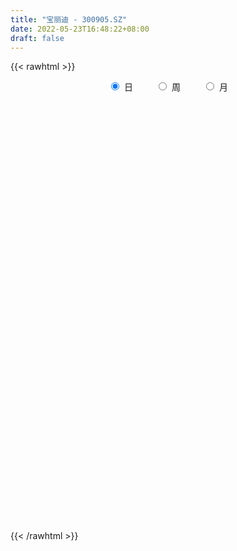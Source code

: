 ```yaml
---
title: "宝丽迪 - 300905.SZ"
date: 2022-05-23T16:48:22+08:00
draft: false
---
```

{{< rawhtml >}}
    <div style="text-align: center">
        <label style="padding: 1rem;"><input style="margin-right: .5rem" type="radio" name="period" value="D" checked onclick="period_change(this)">日</label>
        <label style="padding: 1rem;"><input style="margin-right: .5rem" type="radio" name="period" value="W" onclick="period_change(this)">周</label>
        <label style="padding: 1rem;"><input style="margin-right: .5rem" type="radio" name="period" value="M" onclick="period_change(this)">月</label>
    </div>
    <div id="chart" style="height: 700px;"></div> 
    <script type="text/javascript">
        const D_v = [14773.85,17414.45,8612.13,10128.34,13230.05,11135.94,7899.2,11547.66,23535.27,26332.36,51238.76,34860.68,32822.66,27285.5,26903.02,21761.35,26746.09,20851.95,22981.06,18766.78,17412.08,26265.71,39388.65,34067.06,34261.31,23134.02,21461.64,20049.0,19371.09,19937.42,19613.47,9642.41,15455.95,12094.74,23923.98,28063.95,21762.58,19105.41,13848.71,15836.98,15163.99,12238.17,16909.04,8269.19,11016.8,15731.3,14383.16,8928.0,9909.39,11682.0,37005.91,18051.06,11480.1,11406.53,9940.86,11519.63,8523.67,11780.0,10078.57,7792.97,9062.0,10861.06,9789.06,9327.13,25678.68,12263.49,11188.13,10390.0,18192.25,15566.58,17626.21,10842.0,12718.0,106398.45,111103.77,69066.35,42811.57,78182.92,81598.31,47498.71,48170.66,35358.91,33027.11,23189.35,51760.32,74350.5,55623.25,87613.81,60597.66,39723.3,42257.2,37900.16,35686.59,34284.17,28379.47,26382.1,30178.31,21932.21,38172.08,29639.99,25357.0,29044.07,10732.67,15273.03,7621.53,9450.72,8161.67,11459.04,10114.2,6559.3,9315.39,8698.32,6034.53,13545.61,10795.39,7385.52,10397.52,8969.68,10116.52,15493.34,6482.34,6225.34,13269.94,10637.12,7808.12,12535.57,8531.78,8666.1,9872.0,22231.11,21278.01,21907.0,18212.61,16953.74,12053.48,11195.0,11063.0,24359.34,16111.87,20926.29,12876.27,16640.75,14333.23,12291.89,34000.44,19882.49,16694.81,14741.75,9870.75,20392.4,15941.78,9688.36,9474.0,12061.06,12259.89,10875.36,12028.2,8471.0,36578.76,42916.8,31891.39,18735.67,14576.78,13420.35,11950.0,11519.81,13941.0,12087.8,12557.0,12126.26,26486.06,13366.0,9195.0,12004.12,11233.0,19051.49,14577.52,12184.19,18615.6,13383.19,7428.04,14856.06,5367.7,8696.7,6862.24,5550.84,5848.06,6412.0,8882.0,6832.0,5531.0,5920.98,8370.0,11902.9,10895.0,10553.84,9256.37,8702.89,13483.0,7117.0,8977.2,6621.58,7717.81,9734.39,8935.88,10510.86,17418.0,19873.36,11419.8,9676.85,6793.0,9282.48,10311.48,10462.0,5853.0,5785.0,6783.37,5789.0,4999.0,6360.0,5346.0,5731.0,6774.6,12478.24,30953.17,16743.32,12366.0,8636.0,8585.0,7172.12,7313.0,4843.86,6434.98,6083.98,4508.12,5503.0,6210.0,6580.86,11695.0,10185.88,12222.0,8519.1,9595.41,8398.41,5615.0,4606.0,5485.0,7370.51,6456.44,8774.87]
const D_histogram = [0.0,-0.0727904274,-0.0852549225,-0.0722644442,-0.0158961853,-0.0304550698,-0.0140151053,-0.0456139343,0.0433819236,0.006724567,0.1018747562,0.1073382126,0.0442185368,-0.0680353324,-0.2081666462,-0.2781466448,-0.2568352512,-0.2424302826,-0.2755761991,-0.2183274972,-0.1567981629,-0.074879091,0.0468647519,0.0854579141,0.1551295087,0.1754422263,0.1116033179,0.0324012059,0.0255755415,0.0076796499,-0.0816919947,-0.1293182085,-0.1062255286,-0.0971289977,-0.0147612011,0.0394117236,0.1010436141,0.1115207204,0.1034714228,0.0409831537,0.0098930155,-0.0416787954,-0.1201247476,-0.1555393772,-0.1636416659,-0.1245287113,-0.133021175,-0.1307046181,-0.0971285638,-0.0585810198,0.0279481701,0.0227441022,0.0076489882,-0.0247227048,-0.0275089564,0.0021715479,-0.0004835952,-0.032621476,-0.0820985251,-0.1303069716,-0.1973471745,-0.1780827874,-0.1240332968,-0.0494873994,0.0073068024,0.0468600021,0.0509819558,0.0774533579,0.1519088116,0.1804912852,0.1534718039,0.1119990774,0.101415083,0.4272231527,0.524995687,0.5844969138,0.498970597,0.5578161554,0.5743620025,0.574682352,0.5622682006,0.4576978545,0.281724811,0.1481337924,0.1899135237,0.2012132751,0.2621807143,0.4221780847,0.4908850014,0.4421691972,0.2858610193,0.2055709024,0.0800351299,-0.1242016516,-0.2875922332,-0.3500773321,-0.4593365794,-0.4826548388,-0.3911871234,-0.4031168489,-0.4907862798,-0.6981348807,-0.7891097357,-0.8729007468,-0.8491679948,-0.7480072096,-0.6411811976,-0.5904324043,-0.4832533545,-0.4044511578,-0.3067453347,-0.2546016571,-0.1982603567,-0.1947775024,-0.2054653623,-0.1716314222,-0.1006807966,-0.0280355727,-0.0384955115,-0.146541879,-0.183817784,-0.1693789521,-0.198336044,-0.1484043151,-0.0868459189,-0.0154132519,0.0273239994,0.0834367035,0.1317121896,0.2052829845,0.2754249443,0.3509576285,0.3403215147,0.3851864599,0.3855443077,0.3839182772,0.3634302841,0.3918328981,0.392388729,0.4020024785,0.3659934563,0.29621384,0.2444030077,0.2378139684,0.2375468141,0.1858570185,0.0767937343,0.0345638461,-0.0072797004,0.014421654,0.014313994,0.0135988884,0.0231032722,0.0459479535,0.068997777,0.0353211513,-0.0378352061,-0.0669831186,-0.011377282,0.077007413,0.0202760523,0.0263942187,0.0378541694,0.0295369296,0.0210305893,-0.007764725,0.0133494515,0.0259543048,0.0237755004,-0.0119239168,0.0392471891,0.0535736482,0.0645019077,0.043900693,0.0032728616,0.0382540276,0.0133351445,0.0238471119,-0.0425415212,-0.1423272713,-0.2163471128,-0.3402923599,-0.386014595,-0.4492544271,-0.4331022788,-0.3695436406,-0.2862405473,-0.2067400874,-0.1445449146,-0.1297974864,-0.1059868632,-0.0868515194,-0.0564928439,-0.0467403005,-0.0091711293,0.0332970798,0.0434825982,0.0764458046,0.0550747994,0.0530117146,0.0405931138,0.05403632,0.0722675988,0.0942493801,0.1028685581,0.0918322933,0.0445374644,-0.0655062226,-0.1166941261,-0.1180619581,-0.1483427433,-0.2141441241,-0.21285807,-0.1716068343,-0.1195347363,-0.0587852282,-0.0037459554,0.0398533812,0.0545756338,0.078356381,0.0920497719,0.0816578733,0.087084325,0.1056757993,0.1631037441,0.2053323339,0.1667677326,0.1085165001,0.0213956113,-0.0119615639,-0.0597246701,-0.057768699,-0.0838434342,-0.0785510627,-0.0549412419,-0.0303185118,-0.0436861048,-0.0314359157,-0.1283928568,-0.2416578509,-0.283849026,-0.3147865342,-0.2584098372,-0.1683712546,-0.105208792,-0.033915186,0.039446629,0.0846037467,0.1344562282,0.1731191066]
const D_fast = [0.0,-0.0909880342,-0.12476626,-0.1298418927,-0.0774476802,-0.0996203321,-0.086684144,-0.1296864565,-0.0298451178,-0.0648213325,0.0557975457,0.0880955553,0.0360305137,-0.0932321886,-0.285405164,-0.4249218238,-0.467819243,-0.514021845,-0.6160618114,-0.6133949837,-0.5910651901,-0.527865891,-0.3944058602,-0.3344482194,-0.2259942476,-0.1618209734,-0.1977590524,-0.2688608629,-0.269292642,-0.2852686211,-0.3950632644,-0.4750190303,-0.4784827325,-0.4936684511,-0.4149909547,-0.3509650991,-0.2640723052,-0.2257150187,-0.2078964607,-0.2601389413,-0.2887558256,-0.3507473353,-0.4592244744,-0.5335239483,-0.5825366536,-0.5745558767,-0.6163036342,-0.6466632318,-0.6373693184,-0.6134670294,-0.5199507969,-0.5194688393,-0.5326517063,-0.5712040755,-0.5808675662,-0.5506441749,-0.5534202168,-0.5937134665,-0.6637151469,-0.7445003364,-0.8608773329,-0.8861336426,-0.8630924762,-0.8009184287,-0.7422975262,-0.691029326,-0.6741618833,-0.6283271418,-0.5158944852,-0.4421891903,-0.4308407206,-0.4443136777,-0.4295439014,0.0030699565,0.2320914125,0.4377168677,0.4769332002,0.6752327975,0.8353691452,0.9793600826,1.1075129814,1.1173670989,1.0118252582,0.9152676877,1.0045257999,1.0661288702,1.1926414879,1.4581833795,1.6496115466,1.7114380416,1.6265951185,1.5976977272,1.4921707372,1.2568835428,1.0215949029,0.871590471,0.6474970788,0.5035151097,0.4971860443,0.3844771066,0.1741111057,-0.2077712153,-0.4960235042,-0.7980397021,-0.9865989488,-1.072439966,-1.1259092534,-1.2227685611,-1.23640285,-1.2587134427,-1.2376939533,-1.24920069,-1.2424244788,-1.2876360001,-1.3496902006,-1.358764116,-1.3129836895,-1.2473473589,-1.2674311755,-1.4121130128,-1.4953433637,-1.5232492699,-1.6017903728,-1.5889597226,-1.5491128062,-1.4815334522,-1.431965201,-1.3549933211,-1.2737897875,-1.1488982465,-1.0099000507,-0.8466279593,-0.7721836945,-0.6310221343,-0.5342782096,-0.4399246707,-0.3695550928,-0.2431942543,-0.1445412412,-0.034426872,0.0210624699,0.0253363136,0.0346262331,0.087490686,0.1466102352,0.1413846942,0.0515198436,0.0179309169,-0.0257325547,-0.0004257868,0.0030450517,0.0057296682,0.0210098701,0.0553415397,0.0956408075,0.0707944696,-0.0118206893,-0.0577143815,-0.0049528653,0.1026836828,0.0510213353,0.0637380564,0.0846615494,0.083728542,0.0804798491,0.0497433535,0.0741948928,0.0932883223,0.097053393,0.0583729966,0.1193558998,0.1470757709,0.1741295073,0.164503466,0.1246938499,0.1692385228,0.1476534258,0.1641271711,0.0871031577,-0.0482644101,-0.1763710299,-0.3853893669,-0.5276152507,-0.7031686896,-0.7952921111,-0.824119383,-0.8123764265,-0.7845609885,-0.7585020443,-0.7762039878,-0.7788900804,-0.7814676164,-0.7652321519,-0.7671646836,-0.7318882947,-0.6810958157,-0.6600396477,-0.6079649901,-0.6155672956,-0.6043774517,-0.6066477741,-0.5796954879,-0.5433973093,-0.4978531831,-0.4635168655,-0.451595057,-0.4877555198,-0.6141757624,-0.6945371974,-0.7254205189,-0.7927869899,-0.9121244018,-0.9640528653,-0.9657033381,-0.9435149241,-0.8974617232,-0.8433589392,-0.7897962573,-0.7614300962,-0.7180602538,-0.68135442,-0.6713318502,-0.6441343172,-0.5991238931,-0.5009200123,-0.4073583391,-0.4042310072,-0.4353531146,-0.5171251006,-0.5534726669,-0.6161669405,-0.6286531442,-0.675688738,-0.6900341321,-0.6801596218,-0.6631165197,-0.6874056389,-0.6830144287,-0.812069584,-0.9857490408,-1.0989024724,-1.2085366142,-1.2167623764,-1.1688166075,-1.1319563429,-1.0691415334,-0.9859180611,-0.9196100067,-0.8361434683,-0.7542008131]
const D_slow = [0.0,-0.0181976068,-0.0395113375,-0.0575774485,-0.0615514948,-0.0691652623,-0.0726690386,-0.0840725222,-0.0732270413,-0.0715458996,-0.0460772105,-0.0192426573,-0.0081880231,-0.0251968562,-0.0772385178,-0.146775179,-0.2109839918,-0.2715915625,-0.3404856122,-0.3950674865,-0.4342670273,-0.4529868,-0.441270612,-0.4199061335,-0.3811237563,-0.3372631998,-0.3093623703,-0.3012620688,-0.2948681835,-0.292948271,-0.3133712697,-0.3457008218,-0.3722572039,-0.3965394534,-0.4002297536,-0.3903768227,-0.3651159192,-0.3372357391,-0.3113678834,-0.301122095,-0.2986488411,-0.30906854,-0.3390997269,-0.3779845712,-0.4188949876,-0.4500271655,-0.4832824592,-0.5159586137,-0.5402407547,-0.5548860096,-0.5478989671,-0.5422129415,-0.5403006945,-0.5464813707,-0.5533586098,-0.5528157228,-0.5529366216,-0.5610919906,-0.5816166219,-0.6141933648,-0.6635301584,-0.7080508552,-0.7390591794,-0.7514310293,-0.7496043287,-0.7378893281,-0.7251438392,-0.7057804997,-0.6678032968,-0.6226804755,-0.5843125245,-0.5563127552,-0.5309589844,-0.4241531962,-0.2929042745,-0.146780046,-0.0220373968,0.1174166421,0.2610071427,0.4046777307,0.5452447808,0.6596692444,0.7301004472,0.7671338953,0.8146122762,0.864915595,0.9304607736,1.0360052948,1.1587265451,1.2692688444,1.3407340992,1.3921268248,1.4121356073,1.3810851944,1.3091871361,1.2216678031,1.1068336582,0.9861699485,0.8883731677,0.7875939555,0.6648973855,0.4903636653,0.2930862314,0.0748610447,-0.137430954,-0.3244327564,-0.4847280558,-0.6323361569,-0.7531494955,-0.8542622849,-0.9309486186,-0.9945990329,-1.0441641221,-1.0928584977,-1.1442248382,-1.1871326938,-1.2123028929,-1.2193117861,-1.228935664,-1.2655711338,-1.3115255797,-1.3538703178,-1.4034543288,-1.4405554076,-1.4622668873,-1.4661202003,-1.4592892004,-1.4384300245,-1.4055019771,-1.354181231,-1.285324995,-1.1975855878,-1.1125052092,-1.0162085942,-0.9198225173,-0.823842948,-0.7329853769,-0.6350271524,-0.5369299702,-0.4364293505,-0.3449309864,-0.2708775264,-0.2097767745,-0.1503232824,-0.0909365789,-0.0444723243,-0.0252738907,-0.0166329292,-0.0184528543,-0.0148474408,-0.0112689423,-0.0078692202,-0.0020934021,0.0093935863,0.0266430305,0.0354733183,0.0260145168,0.0092687371,0.0064244166,0.0256762699,0.030745283,0.0373438376,0.04680738,0.0541916124,0.0594492597,0.0575080785,0.0608454414,0.0673340175,0.0732778926,0.0702969134,0.0801087107,0.0935021227,0.1096275997,0.1206027729,0.1214209883,0.1309844952,0.1343182813,0.1402800593,0.129644679,0.0940628611,0.0399760829,-0.045097007,-0.1416006558,-0.2539142625,-0.3621898322,-0.4545757424,-0.5261358792,-0.5778209011,-0.6139571297,-0.6464065013,-0.6729032171,-0.694616097,-0.708739308,-0.7204243831,-0.7227171654,-0.7143928955,-0.7035222459,-0.6844107948,-0.6706420949,-0.6573891663,-0.6472408878,-0.6337318078,-0.6156649081,-0.5921025631,-0.5663854236,-0.5434273503,-0.5322929842,-0.5486695398,-0.5778430714,-0.6073585609,-0.6444442467,-0.6979802777,-0.7511947952,-0.7940965038,-0.8239801879,-0.8386764949,-0.8396129838,-0.8296496385,-0.81600573,-0.7964166348,-0.7734041918,-0.7529897235,-0.7312186423,-0.7047996924,-0.6640237564,-0.6126906729,-0.5709987398,-0.5438696148,-0.5385207119,-0.5415111029,-0.5564422704,-0.5708844452,-0.5918453037,-0.6114830694,-0.6252183799,-0.6327980078,-0.6437195341,-0.651578513,-0.6836767272,-0.7440911899,-0.8150534464,-0.89375008,-0.9583525393,-1.0004453529,-1.0267475509,-1.0352263474,-1.0253646901,-1.0042137535,-0.9705996964,-0.9273199198]
const D_data = [['2021-04-29', 32.2425, 31.3138, 31.2849, 32.334],['2021-04-30', 31.179, 30.1732, 29.6006, 31.4196],['2021-05-06', 30.0, 30.6304, 29.7401, 30.7892],['2021-05-07', 30.5534, 30.8807, 30.3657, 31.2464],['2021-05-10', 31.1838, 31.5688, 30.8662, 32.2377],['2021-05-11', 31.564, 30.7652, 30.6882, 31.7132],['2021-05-12', 30.8037, 31.1309, 30.6545, 31.2079],['2021-05-13', 31.0154, 30.4524, 30.0866, 31.0154],['2021-05-14', 30.3417, 32.1078, 29.6487, 32.3677],['2021-05-17', 31.5734, 30.6845, 30.4012, 31.5734],['2021-05-18', 30.6942, 32.5308, 30.6063, 32.902],['2021-05-19', 32.1107, 31.759, 31.2901, 32.4136],['2021-05-20', 31.759, 30.8017, 29.9909, 32.3159],['2021-05-21', 30.8798, 29.6978, 29.688, 30.9678],['2021-05-24', 29.1703, 28.545, 28.4767, 29.5806],['2021-05-25', 28.3301, 28.6427, 28.1152, 28.9749],['2021-05-26', 28.4474, 29.4145, 28.4376, 29.7759],['2021-05-27', 29.6196, 29.1898, 29.1116, 29.9713],['2021-05-28', 29.0921, 28.291, 28.2813, 29.18],['2021-05-31', 28.2324, 29.2386, 27.9296, 29.2777],['2021-06-01', 29.0628, 29.4047, 28.799, 29.6001],['2021-06-02', 29.3559, 29.8932, 29.3559, 30.1374],['2021-06-03', 29.8932, 30.8701, 29.4536, 31.2608],['2021-06-04', 30.4207, 30.2546, 30.2058, 31.7493],['2021-06-07', 30.9385, 30.9775, 30.6649, 31.7004],['2021-06-08', 30.7724, 30.6845, 30.3914, 31.4953],['2021-06-09', 30.7724, 29.5806, 29.5513, 30.7724],['2021-06-10', 29.9713, 29.014, 28.9163, 30.069],['2021-06-11', 28.8088, 29.6685, 28.8088, 29.8834],['2021-06-15', 30.7724, 29.434, 29.2386, 30.7724],['2021-06-16', 29.2679, 28.1738, 28.0371, 29.2679],['2021-06-17', 28.291, 28.1934, 27.7733, 28.545],['2021-06-18', 28.3204, 28.8674, 27.744, 29.1116],['2021-06-21', 28.3301, 28.6427, 28.1445, 28.8186],['2021-06-22', 28.7209, 29.7076, 28.6037, 30.0788],['2021-06-23', 29.7466, 29.6782, 29.6782, 30.6258],['2021-06-24', 29.6782, 30.0885, 29.307, 30.3523],['2021-06-25', 29.9713, 29.6782, 29.1116, 29.9811],['2021-06-28', 29.6782, 29.4926, 29.3559, 30.1179],['2021-06-29', 29.307, 28.633, 28.5841, 29.6782],['2021-06-30', 28.8186, 28.7502, 28.4864, 29.5024],['2021-07-01', 28.799, 28.2129, 28.1934, 29.0042],['2021-07-02', 28.506, 27.4118, 27.0406, 28.506],['2021-07-05', 27.1481, 27.4802, 27.1481, 27.7831],['2021-07-06', 27.4607, 27.5193, 26.9722, 27.7928],['2021-07-07', 27.3532, 28.0175, 27.3435, 28.3106],['2021-07-08', 27.8124, 27.3337, 27.2165, 28.2715],['2021-07-09', 27.1676, 27.2751, 27.1676, 27.5681],['2021-07-12', 27.3337, 27.5974, 27.3337, 27.8319],['2021-07-13', 27.3923, 27.7147, 27.236, 27.8417],['2021-07-14', 28.2227, 28.5646, 27.9394, 29.3949],['2021-07-15', 28.3497, 27.5779, 27.4607, 28.5157],['2021-07-16', 27.5486, 27.3337, 27.1774, 27.9198],['2021-07-19', 27.2555, 26.9038, 26.4838, 27.2555],['2021-07-20', 26.8159, 27.0797, 26.4936, 27.4705],['2021-07-21', 27.0113, 27.4705, 26.9136, 27.7831],['2021-07-22', 27.4802, 27.0602, 27.0602, 27.5388],['2021-07-23', 27.0699, 26.5033, 26.3959, 27.4411],['2021-07-26', 26.1516, 25.9367, 25.7706, 26.474],['2021-07-27', 25.7902, 25.5167, 25.4971, 26.2591],['2021-07-28', 25.4873, 24.7449, 24.3639, 25.5948],['2021-07-29', 24.911, 25.4483, 24.911, 26.0149],['2021-07-30', 25.5069, 25.8586, 25.204, 26.1321],['2021-08-02', 25.8488, 26.2884, 25.546, 26.5717],['2021-08-03', 26.8648, 26.2982, 26.2396, 27.8417],['2021-08-04', 25.9074, 26.2591, 25.7609, 26.5424],['2021-08-05', 26.2591, 25.8683, 25.8683, 26.4447],['2021-08-06', 26.0833, 26.1809, 25.4776, 26.2786],['2021-08-09', 26.6499, 27.0504, 26.3763, 27.3532],['2021-08-10', 26.3861, 26.7964, 26.3861, 27.0602],['2021-08-11', 26.6987, 26.1516, 26.0246, 27.0113],['2021-08-12', 26.3372, 25.8097, 25.7023, 26.3372],['2021-08-13', 25.8097, 26.0637, 25.5264, 26.2298],['2021-08-16', 26.9625, 31.2804, 26.8257, 31.2804],['2021-08-17', 31.2706, 29.9029, 28.4474, 31.2706],['2021-08-18', 29.2093, 30.2644, 29.014, 30.704],['2021-08-19', 29.5513, 28.799, 28.76, 30.1276],['2021-08-20', 28.6232, 30.9678, 28.0468, 31.1338],['2021-08-23', 30.5086, 31.1241, 30.4109, 33.4491],['2021-08-24', 31.7493, 31.4757, 30.3816, 31.7493],['2021-08-25', 31.3585, 31.8079, 29.9909, 32.1889],['2021-08-26', 31.7493, 30.831, 30.5575, 32.1205],['2021-08-27', 30.704, 29.5708, 29.3168, 30.7138],['2021-08-30', 29.434, 29.5415, 29.1898, 30.45],['2021-08-31', 29.4243, 31.7395, 29.1116, 31.7884],['2021-09-01', 31.7297, 31.7786, 30.958, 33.7128],['2021-09-02', 31.1143, 32.9118, 30.8505, 33.6738],['2021-09-03', 32.267, 35.1684, 31.8958, 36.7803],['2021-09-06', 34.7386, 35.1684, 33.2928, 35.9402],['2021-09-07', 34.6018, 34.299, 33.9766, 34.9633],['2021-09-08', 34.1036, 32.8727, 32.6285, 34.1036],['2021-09-09', 32.8532, 33.5761, 32.7359, 34.2892],['2021-09-10', 33.0095, 32.7653, 31.9447, 33.1072],['2021-09-13', 32.775, 31.0654, 30.9971, 32.8141],['2021-09-14', 30.9287, 30.6063, 30.3035, 31.5734],['2021-09-15', 30.5868, 31.1827, 30.2839, 31.3878],['2021-09-16', 31.2608, 29.9713, 29.942, 31.9642],['2021-09-17', 29.7466, 30.4598, 29.5415, 30.7626],['2021-09-22', 30.577, 31.8665, 30.577, 32.5113],['2021-09-23', 31.2608, 30.5868, 30.4305, 31.7493],['2021-09-24', 30.3425, 29.1116, 28.9749, 30.3425],['2021-09-27', 29.0335, 26.4154, 26.2786, 29.0433],['2021-09-28', 26.8159, 26.5229, 26.2884, 26.9234],['2021-09-29', 26.4642, 25.4971, 25.4776, 26.4642],['2021-09-30', 25.7413, 25.9856, 25.7413, 26.1712],['2021-10-08', 26.1321, 26.6205, 26.1321, 26.7182],['2021-10-11', 26.6205, 26.6401, 26.4447, 26.8159],['2021-10-12', 26.8745, 25.7902, 25.4776, 26.8745],['2021-10-13', 25.7902, 26.3959, 25.6046, 27.0406],['2021-10-14', 26.4056, 26.0735, 25.9758, 26.4056],['2021-10-15', 26.4056, 26.3763, 26.2786, 27.1578],['2021-10-18', 26.0833, 25.8488, 25.6046, 26.4349],['2021-10-19', 25.8976, 25.8683, 25.8, 26.1809],['2021-10-20', 26.0149, 25.0575, 24.9696, 26.0344],['2021-10-21', 25.0282, 24.5397, 24.4811, 25.1845],['2021-10-22', 24.6081, 24.8426, 24.5397, 25.0087],['2021-10-25', 24.7644, 25.3115, 24.5104, 25.546],['2021-10-26', 25.3994, 25.4971, 25.1064, 25.6436],['2021-10-27', 25.3994, 24.4225, 24.4225, 25.3994],['2021-10-28', 24.4225, 22.625, 22.5176, 24.4225],['2021-10-29', 22.625, 22.8009, 22.5371, 23.0158],['2021-11-01', 22.7911, 23.0549, 22.5664, 23.26],['2021-11-02', 22.9474, 22.1268, 21.736, 23.1428],['2021-11-03', 22.1268, 22.8302, 21.99, 23.1232],['2021-11-04', 22.7618, 22.9767, 22.6446, 23.3089],['2021-11-05', 23.133, 23.2112, 22.7911, 23.6019],['2021-11-08', 23.4456, 22.9572, 22.8692, 23.6508],['2021-11-09', 22.9767, 23.2307, 22.7227, 23.3772],['2021-11-10', 23.2307, 23.2991, 22.9181, 23.4359],['2021-11-11', 23.3577, 23.8852, 23.3089, 24.2467],['2021-11-12', 23.9341, 24.2369, 23.4945, 24.3444],['2021-11-15', 24.2858, 24.7742, 24.2858, 24.8817],['2021-11-16', 24.7742, 23.9829, 23.9829, 24.8719],['2021-11-17', 24.1099, 24.911, 24.0708, 24.9696],['2021-11-18', 24.7937, 24.6472, 24.4323, 25.204],['2021-11-19', 24.6081, 24.8035, 24.2955, 24.911],['2021-11-22', 24.6667, 24.6961, 24.5104, 25.0087],['2021-11-23', 24.6961, 25.5362, 24.5984, 25.6534],['2021-11-24', 25.3408, 25.4971, 25.0966, 25.8488],['2021-11-25', 25.4483, 25.8879, 25.1943, 26.0637],['2021-11-26', 25.8683, 25.4971, 25.3701, 26.2005],['2021-11-29', 24.4225, 25.0087, 24.4225, 25.2333],['2021-11-30', 25.0966, 25.0868, 25.0087, 25.6339],['2021-12-01', 25.3994, 25.6632, 25.1064, 25.7511],['2021-12-02', 25.5948, 25.8976, 25.204, 26.9527],['2021-12-03', 25.8195, 25.2724, 25.077, 26.1419],['2021-12-06', 25.1064, 24.2174, 24.1392, 25.3213],['2021-12-07', 24.276, 24.6863, 23.8559, 25.0966],['2021-12-08', 24.6667, 24.4714, 24.3834, 24.7742],['2021-12-09', 24.4714, 25.2138, 24.4714, 25.6436],['2021-12-10', 25.9856, 25.0087, 24.9696, 26.0637],['2021-12-13', 24.9598, 25.0087, 24.9598, 25.3408],['2021-12-14', 24.8328, 25.1747, 24.6179, 25.2822],['2021-12-15', 25.1747, 25.458, 25.0087, 25.4971],['2021-12-16', 25.4776, 25.6339, 25.2529, 25.6436],['2021-12-17', 25.7218, 24.9403, 24.9403, 25.8683],['2021-12-20', 25.1454, 24.1588, 24.1392, 25.1454],['2021-12-21', 24.1001, 24.3932, 24.1001, 24.4128],['2021-12-22', 24.5397, 25.4971, 24.5397, 27.1578],['2021-12-23', 25.2529, 26.3275, 25.2333, 26.5131],['2021-12-24', 26.3275, 24.6374, 24.53, 26.3275],['2021-12-27', 24.6765, 25.3115, 24.53, 25.5069],['2021-12-28', 25.3115, 25.458, 25.077, 25.5948],['2021-12-29', 25.5069, 25.2529, 24.911, 25.7023],['2021-12-30', 25.165, 25.2333, 25.038, 25.419],['2021-12-31', 25.1552, 24.8914, 24.8524, 25.3701],['2022-01-04', 24.9012, 25.5069, 24.8621, 25.5069],['2022-01-05', 25.6925, 25.5167, 25.165, 25.7413],['2022-01-06', 25.458, 25.3897, 25.2724, 25.6925],['2022-01-07', 25.4873, 24.8817, 24.7449, 25.4971],['2022-01-10', 24.9598, 26.0344, 24.8133, 26.0637],['2022-01-11', 25.8879, 25.8, 25.7023, 26.2786],['2022-01-12', 25.7511, 25.8879, 25.7511, 26.1419],['2022-01-13', 26.0149, 25.5264, 25.4971, 26.0735],['2022-01-14', 25.5264, 25.1454, 25.077, 25.7511],['2022-01-17', 25.1454, 26.1126, 25.1454, 26.22],['2022-01-18', 26.1321, 25.4287, 25.419, 26.1809],['2022-01-19', 25.5069, 25.8683, 25.3897, 26.1809],['2022-01-20', 25.8683, 24.7644, 24.6863, 25.9074],['2022-01-21', 24.911, 23.8364, 23.641, 25.0087],['2022-01-24', 23.641, 23.5531, 23.4554, 23.895],['2022-01-25', 23.4847, 22.1659, 22.1268, 23.4847],['2022-01-26', 22.3026, 22.3808, 22.1366, 22.5859],['2022-01-27', 22.3906, 21.5016, 21.4918, 22.459],['2022-01-28', 21.4918, 21.9705, 21.4918, 22.1366],['2022-02-07', 22.4296, 22.4003, 22.0193, 22.5859],['2022-02-08', 22.3906, 22.7129, 22.2147, 22.7423],['2022-02-09', 22.5176, 22.8302, 22.498, 22.9083],['2022-02-10', 22.7813, 22.7716, 22.4296, 22.9181],['2022-02-11', 22.7129, 22.1854, 22.1268, 22.7129],['2022-02-14', 22.1756, 22.2147, 21.9119, 22.5664],['2022-02-15', 22.205, 22.0975, 21.9412, 22.4003],['2022-02-16', 22.1561, 22.2147, 22.1463, 22.5078],['2022-02-17', 22.1463, 21.9217, 21.8826, 22.3808],['2022-02-18', 21.9803, 22.2733, 21.6384, 22.2733],['2022-02-21', 22.1756, 22.459, 22.0682, 22.4785],['2022-02-22', 22.2831, 22.1268, 21.9803, 22.5762],['2022-02-23', 22.0291, 22.4785, 22.0291, 22.5371],['2022-02-24', 22.4687, 21.7849, 21.5895, 22.6641],['2022-02-25', 21.8923, 21.9119, 21.863, 22.3026],['2022-02-28', 21.9021, 21.6872, 21.2085, 22.1268],['2022-03-01', 21.7751, 21.9607, 21.697, 21.9607],['2022-03-02', 21.9607, 22.0682, 21.697, 22.1952],['2022-03-03', 22.0682, 22.205, 21.9705, 22.5078],['2022-03-04', 22.0291, 22.117, 22.0096, 22.4101],['2022-03-07', 22.1073, 21.863, 21.5211, 22.2147],['2022-03-08', 22.4687, 21.2281, 21.1987, 22.6055],['2022-03-09', 21.0034, 19.9288, 19.157, 21.443],['2022-03-10', 20.3195, 20.0753, 19.9874, 20.7689],['2022-03-11', 19.9972, 20.3782, 19.2547, 20.5051],['2022-03-14', 20.3782, 19.7334, 19.7334, 20.3782],['2022-03-15', 19.7139, 18.7858, 18.7565, 19.7236],['2022-03-16', 18.8542, 19.1766, 18.3657, 19.3329],['2022-03-17', 19.4794, 19.5282, 19.2547, 19.9092],['2022-03-18', 19.5673, 19.6846, 19.3329, 19.8115],['2022-03-21', 19.6846, 19.9092, 19.5576, 19.9874],['2022-03-22', 19.9092, 20.0069, 19.5673, 20.1242],['2022-03-23', 19.8799, 20.0265, 19.792, 20.2218],['2022-03-24', 19.9288, 19.7432, 19.6259, 19.9288],['2022-03-25', 19.8799, 19.8995, 19.6846, 20.173],['2022-03-28', 19.9288, 19.8311, 19.5282, 20.1046],['2022-03-29', 19.8506, 19.4989, 19.3817, 20.0265],['2022-03-30', 19.5576, 19.6455, 19.3133, 19.7627],['2022-03-31', 20.0069, 19.8506, 19.6455, 20.5051],['2022-04-01', 20.0362, 20.554, 20.0362, 21.6677],['2022-04-06', 19.9679, 20.6908, 19.9581, 20.808],['2022-04-07', 20.5638, 19.7529, 19.7529, 20.6126],['2022-04-08', 19.792, 19.2743, 19.2352, 19.9092],['2022-04-11', 19.03, 18.4927, 18.3462, 19.6455],['2022-04-12', 18.61, 18.7663, 18.2583, 18.903],['2022-04-13', 18.737, 18.2583, 18.0727, 18.737],['2022-04-14', 18.3169, 18.6295, 18.3169, 18.6295],['2022-04-15', 18.5513, 18.0727, 17.9066, 18.5513],['2022-04-18', 18.0629, 18.2583, 17.6917, 18.4146],['2022-04-19', 18.3853, 18.4244, 18.1899, 18.6002],['2022-04-20', 18.4244, 18.4439, 18.3462, 18.6588],['2022-04-21', 18.4439, 17.8773, 17.8773, 18.6002],['2022-04-22', 17.7894, 18.0727, 17.6038, 18.2192],['2022-04-25', 18.1899, 16.3142, 16.2849, 18.3267],['2022-04-26', 16.3631, 15.2885, 15.1615, 16.705],['2022-04-27', 15.1029, 15.435, 14.4972, 15.5327],['2022-04-28', 15.65, 15.015, 14.8684, 15.65],['2022-04-29', 15.181, 15.816, 15.181, 16.0016],['2022-05-05', 15.8356, 16.324, 15.7476, 16.5096],['2022-05-06', 16.1384, 16.1482, 15.9235, 16.4119],['2022-05-09', 16.1482, 16.4119, 16.1384, 16.5389],['2022-05-10', 16.4217, 16.6855, 16.1775, 16.7148],['2022-05-11', 16.7538, 16.5585, 16.5096, 17.0372],['2022-05-12', 16.4999, 16.8222, 16.3338, 16.9004],['2022-05-13', 16.8222, 16.9102, 16.7636, 17.1348]]
const W_v = [173774.97,216409.12,128094.22,96058.75,81187.44,99066.16,58786.04,67616.17,55448.79,82239.44,127353.76,114202.55,67126.09,128250.04,33992.3,24100.01,76373.08,67582.45,106972.22,79051.78,86523.96,69911.01,141244.69,126950.77,88384.75,79934.01,18740.47,67348.12,172539.96,119243.47,135900.28,118277.06,64649.25,104950.66,73996.89,58328.45,88128.46,53170.69,47583.66,68847.43,74945.04,407563.06,245653.7,292537.23,216164.91,141156.26,93169.07,62671.3,9450.72,45609.6,46459.37,51459.4,50476.09,70579.0,80321.83,85336.77,97148.8,77641.49,54358.67,131886.15,70202.61,50712.06,72284.18,77811.99,43210.74,33524.9,42619.88,49113.1,41986.86,68898.87,42701.96,29716.37,61283.01,37745.32,34348.96,28885.96,52217.39,14013.41,32692.82]
const W_histogram = [0.0,-0.3630012536,-0.6075216288,-0.982855151,-1.1311101301,-1.4301207241,-1.607210474,-1.7858379862,-1.8939529374,-1.9970273163,-1.6754591985,-1.4121828662,-1.2952236025,-1.0974812808,-0.9297543464,-0.6293545838,-0.4195020856,-0.066378939,0.0670345206,0.363939472,0.5086032994,0.6559716729,1.0740598319,1.2621788822,1.3809454038,1.234037804,1.1515414944,1.1442765887,0.9498268449,0.7101036808,0.6680432824,0.5878404486,0.4728744353,0.4439361588,0.2730438579,0.1574261379,0.09461911,0.0112556898,-0.0687967445,-0.0807089534,-0.0771516427,0.2565386626,0.376951151,0.8028928974,0.8855899553,0.7530229411,0.5518583167,0.2035305819,0.0207717403,-0.1047806574,-0.2699495614,-0.4830950006,-0.5575557837,-0.500644181,-0.3925319325,-0.2489960307,-0.1488179069,-0.0832168039,-0.0300735682,-0.002421237,0.0433498836,0.0811505915,0.1292368143,0.0805884425,-0.0618648053,-0.1227127003,-0.1370473501,-0.1498378706,-0.1244958431,-0.2003529499,-0.2685042914,-0.2696628794,-0.200102111,-0.2128423627,-0.2710301639,-0.2773522706,-0.3942197296,-0.408132432,-0.3284267125]
const W_fast = [0.0,-0.453751567,-0.8501523494,-1.4711996593,-1.902232171,-2.558772946,-3.1376653144,-3.7627523232,-4.3443555087,-4.9466867166,-5.0439833984,-5.1337527828,-5.3405994197,-5.4172274182,-5.4819390704,-5.3388779538,-5.2339009769,-4.8973725651,-4.7472004753,-4.359310656,-4.0874960037,-3.776134712,-3.089531595,-2.5858678242,-2.1218649517,-1.9602631005,-1.7548740365,-1.476069795,-1.4330628275,-1.4952600715,-1.3703096493,-1.3035523709,-1.3002997754,-1.2182540122,-1.3208853486,-1.3971465342,-1.4362987845,-1.5168482823,-1.6140999027,-1.64618935,-1.66191995,-1.264094979,-1.0494447029,-0.4227797321,-0.1186851854,-0.0629964644,-0.1261965095,-0.4236415989,-0.6012075055,-0.7529550675,-0.9856113618,-1.3195305512,-1.5333802802,-1.6016297228,-1.5916504573,-1.5103635632,-1.4473899161,-1.4025930141,-1.3569681704,-1.3299211486,-1.2733125571,-1.2152242013,-1.1348287749,-1.163330036,-1.3212494852,-1.4127755552,-1.4613720425,-1.5116220307,-1.517403964,-1.6433493083,-1.7786267226,-1.8472010304,-1.8276657898,-1.8936166321,-2.0195619743,-2.0952221487,-2.3106445401,-2.4265903505,-2.4289913091]
const W_slow = [0.0,-0.0907503134,-0.2426307206,-0.4883445083,-0.7711220409,-1.1286522219,-1.5304548404,-1.976914337,-2.4504025713,-2.9496594004,-3.3685242,-3.7215699165,-4.0453758172,-4.3197461374,-4.552184724,-4.7095233699,-4.8143988913,-4.8309936261,-4.8142349959,-4.7232501279,-4.5960993031,-4.4321063849,-4.1635914269,-3.8480467064,-3.5028103554,-3.1943009044,-2.9064155308,-2.6203463837,-2.3828896724,-2.2053637523,-2.0383529317,-1.8913928195,-1.7731742107,-1.662190171,-1.5939292065,-1.5545726721,-1.5309178946,-1.5281039721,-1.5453031582,-1.5654803966,-1.5847683073,-1.5206336416,-1.4263958539,-1.2256726295,-1.0042751407,-0.8160194054,-0.6780548262,-0.6271721808,-0.6219792457,-0.6481744101,-0.7156618004,-0.8364355506,-0.9758244965,-1.1009855417,-1.1991185249,-1.2613675325,-1.2985720092,-1.3193762102,-1.3268946023,-1.3274999115,-1.3166624406,-1.2963747928,-1.2640655892,-1.2439184785,-1.2593846799,-1.2900628549,-1.3243246925,-1.3617841601,-1.3929081209,-1.4429963584,-1.5101224312,-1.5775381511,-1.6275636788,-1.6807742695,-1.7485318104,-1.8178698781,-1.9164248105,-2.0184579185,-2.1005645966]
const W_data = [['2020-11-06', 52.9355, 46.7757, 44.7594, 59.8171],['2020-11-13', 46.6795, 41.0876, 40.0914, 47.974],['2020-11-20', 41.8479, 40.5101, 40.4909, 43.3975],['2020-11-27', 40.4235, 36.4966, 36.3859, 40.4235],['2020-12-04', 36.7132, 36.9827, 36.0972, 38.1858],['2020-12-11', 36.9105, 32.7141, 32.1607, 38.6333],['2020-12-18', 32.4928, 31.5399, 31.0828, 33.3013],['2020-12-25', 31.3619, 28.9413, 28.3013, 31.6554],['2020-12-31', 28.7199, 27.2522, 26.3715, 29.0472],['2021-01-08', 27.4639, 24.7931, 24.4995, 28.821],['2021-01-15', 24.8797, 28.7825, 23.975, 29.8797],['2021-01-22', 28.9076, 27.8922, 27.2281, 29.9711],['2021-01-29', 27.8537, 25.4475, 24.6776, 27.8633],['2021-02-05', 25.4812, 25.7555, 25.3272, 32.0019],['2021-02-10', 25.5053, 24.923, 24.6872, 25.8181],['2021-02-19', 25.3898, 26.5688, 25.3176, 26.7854],['2021-02-26', 26.6169, 25.717, 25.64, 28.1761],['2021-03-05', 25.717, 28.1569, 25.717, 28.3446],['2021-03-12', 28.2002, 26.0346, 25.7507, 29.9952],['2021-03-19', 26.1261, 28.744, 25.64, 29.1338],['2021-03-26', 28.8258, 27.719, 27.3099, 30.0048],['2021-04-02', 27.7526, 28.3686, 27.4543, 29.5717],['2021-04-09', 28.2964, 33.3782, 28.2964, 37.6805],['2021-04-16', 32.0549, 32.5072, 31.5207, 34.6487],['2021-04-23', 32.204, 33.0077, 31.1501, 33.3927],['2021-04-30', 33.1858, 30.1732, 29.6006, 33.2531],['2021-05-07', 30.0, 30.8807, 29.7401, 31.2464],['2021-05-14', 31.1838, 32.1078, 29.6487, 32.3677],['2021-05-21', 31.5734, 29.6978, 29.688, 32.902],['2021-05-28', 29.1703, 28.291, 28.1152, 29.9713],['2021-06-04', 28.2324, 30.2546, 27.9296, 31.7493],['2021-06-11', 30.9385, 29.6685, 28.8088, 31.7004],['2021-06-18', 30.7724, 28.8674, 27.744, 30.7724],['2021-06-25', 28.3301, 29.6782, 28.1445, 30.6258],['2021-07-02', 29.6782, 27.4118, 27.0406, 30.1179],['2021-07-09', 27.1481, 27.2751, 26.9722, 28.3106],['2021-07-16', 27.3337, 27.3337, 27.1774, 29.3949],['2021-07-23', 27.2555, 26.5033, 26.3959, 27.7831],['2021-07-30', 26.1516, 25.8586, 24.3639, 26.474],['2021-08-06', 25.8488, 26.1809, 25.4776, 27.8417],['2021-08-13', 26.6499, 26.0637, 25.5264, 27.3532],['2021-08-20', 26.9625, 30.9678, 26.8257, 31.2804],['2021-08-27', 30.5086, 29.5708, 29.3168, 33.4491],['2021-09-03', 29.434, 35.1684, 29.1116, 36.7803],['2021-09-10', 34.7386, 32.7653, 31.9447, 35.9402],['2021-09-17', 32.775, 30.4598, 29.5415, 32.8141],['2021-09-24', 30.577, 29.1116, 28.9749, 32.5113],['2021-09-30', 29.0335, 25.9856, 25.4776, 29.0433],['2021-10-08', 26.1321, 26.6205, 26.1321, 26.7182],['2021-10-15', 26.6205, 26.3763, 25.4776, 27.1578],['2021-10-22', 26.0833, 24.8426, 24.4811, 26.4349],['2021-10-29', 24.7644, 22.8009, 22.5176, 25.6436],['2021-11-05', 22.7911, 23.2112, 21.736, 23.6019],['2021-11-12', 23.4456, 24.2369, 22.7227, 24.3444],['2021-11-19', 24.2858, 24.8035, 23.9829, 25.204],['2021-11-26', 24.6667, 25.4971, 24.5104, 26.2005],['2021-12-03', 24.4225, 25.2724, 24.4225, 26.9527],['2021-12-10', 25.1064, 25.0087, 23.8559, 26.0637],['2021-12-17', 24.9598, 24.9403, 24.6179, 25.8683],['2021-12-24', 25.1454, 24.6374, 24.1001, 27.1578],['2021-12-31', 24.6765, 24.8914, 24.53, 25.7023],['2022-01-07', 24.9012, 24.8817, 24.7449, 25.7413],['2022-01-14', 24.9598, 25.1454, 24.8133, 26.2786],['2022-01-21', 25.1454, 23.8364, 23.641, 26.22],['2022-01-28', 23.641, 21.9705, 21.4918, 23.895],['2022-02-11', 22.4296, 22.1854, 22.0193, 22.9181],['2022-02-18', 22.1756, 22.2733, 21.6384, 22.5664],['2022-02-25', 22.1756, 21.9119, 21.5895, 22.6641],['2022-03-04', 21.9021, 22.117, 21.2085, 22.5078],['2022-03-11', 22.1073, 20.3782, 19.157, 22.6055],['2022-03-18', 20.3782, 19.6846, 18.3657, 20.3782],['2022-03-25', 19.6846, 19.8995, 19.5576, 20.2218],['2022-04-01', 19.9288, 20.554, 19.3133, 21.6677],['2022-04-08', 19.9679, 19.2743, 19.2352, 20.808],['2022-04-15', 19.03, 18.0727, 17.9066, 19.6455],['2022-04-22', 18.0629, 18.0727, 17.6038, 18.6588],['2022-04-29', 18.1899, 15.816, 14.4972, 18.3267],['2022-05-06', 15.8356, 16.1482, 15.7476, 16.5096],['2022-05-13', 16.1482, 16.9102, 16.1384, 17.1348]]
const M_v = [627692.4300000001,348749.23,390921.84,262715.43,387309.19,459246.45,396638.8,449860.1499999999,276358.47,871958.9,730749.1,152979.09,317687.67,400263.74,244018.97,134235.08,204656.7,184150.8,46706.23]
const M_histogram = [0.0,-0.5908813675,-1.0440843835,-1.2524853472,-1.1444129846,-0.889565207,-0.7316261349,-0.6125640235,-0.6760811229,-0.2893242818,-0.3824652171,-0.6066821222,-0.5507974223,-0.4793754216,-0.5748014503,-0.6001666424,-0.6780494502,-0.9234923499,-0.9316792864]
const M_fast = [0.0,-0.7386017094,-1.4528258212,-1.9743481217,-2.1523790053,-2.1199225294,-2.144889991,-2.1789688855,-2.4115062657,-2.097080495,-2.2858377346,-2.6617251703,-2.743539826,-2.7919616807,-3.0310880719,-3.2064949246,-3.453890095,-3.9302060821,-4.1713128403]
const M_slow = [0.0,-0.1477203419,-0.4087414377,-0.7218627745,-1.0079660207,-1.2303573224,-1.4132638561,-1.566404862,-1.7354251428,-1.8077562132,-1.9033725175,-2.055043048,-2.1927424036,-2.312586259,-2.4562866216,-2.6063282822,-2.7758406448,-3.0067137322,-3.2396335538]
const M_data = [['2020-11-30', 52.9355, 36.5111, 36.2993, 59.8171],['2020-12-31', 36.5159, 27.2522, 26.3715, 38.6333],['2021-01-29', 27.4639, 25.4475, 23.975, 29.9711],['2021-02-26', 25.4812, 25.717, 24.6872, 32.0019],['2021-03-31', 25.717, 28.3253, 25.64, 30.0048],['2021-04-30', 28.2916, 30.1732, 27.4543, 37.6805],['2021-05-31', 30.0, 29.2386, 27.9296, 32.902],['2021-06-30', 29.0628, 28.7502, 27.744, 31.7493],['2021-07-30', 28.799, 25.8586, 24.3639, 29.3949],['2021-08-31', 25.8488, 31.7395, 25.4776, 33.4491],['2021-09-30', 31.7297, 25.9856, 25.4776, 36.7803],['2021-10-29', 26.1321, 22.8009, 22.5176, 27.1578],['2021-11-30', 22.7911, 25.0868, 21.736, 26.2005],['2021-12-31', 25.3994, 24.8914, 23.8559, 27.1578],['2022-01-28', 24.9012, 21.9705, 21.4918, 26.2786],['2022-02-28', 22.4296, 21.6872, 21.2085, 22.9181],['2022-03-31', 21.7751, 19.8506, 18.3657, 22.6055],['2022-04-29', 20.0362, 15.816, 14.4972, 21.6677],['2022-05-31', 15.8356, 16.9102, 15.7476, 17.1348]]
        const D_a = [null,29.6006,null,null,null,null,null,null,null,null,32.902,null,null,null,null,null,null,null,null,27.9296,null,null,null,31.7493,null,null,null,null,null,null,null,null,27.744,null,null,null,null,null,30.1179,null,null,null,null,null,26.9722,null,null,null,null,null,29.3949,null,null,null,null,null,null,null,null,null,24.3639,null,null,null,27.8417,null,null,null,null,null,null,null,25.5264,null,null,null,null,null,33.4491,null,null,null,null,null,29.1116,null,null,null,null,null,null,34.2892,null,null,null,null,null,null,null,null,null,null,null,25.4776,null,null,null,null,null,null,27.1578,null,null,null,null,null,null,null,null,null,null,null,21.736,null,null,null,null,null,null,null,null,null,null,null,null,null,null,null,null,null,null,null,null,null,26.9527,null,null,null,null,null,null,null,null,null,null,null,null,24.1001,null,null,null,null,null,null,null,null,null,null,null,null,null,26.2786,null,null,null,null,null,null,null,null,null,null,null,21.4918,null,null,null,null,null,null,null,null,null,null,null,null,22.5762,null,null,null,null,null,null,null,null,null,null,null,null,null,null,null,18.3657,null,null,null,null,20.2218,null,null,null,null,null,null,null,null,null,null,null,null,null,null,null,null,null,null,null,null,null,null,14.4972,null,null,null,null,null,null,17.0372,null,null]
const W_a = [null,null,null,null,null,null,null,null,null,null,23.975,null,null,null,null,null,null,null,null,null,null,null,37.6805,null,null,null,null,null,null,null,null,null,null,null,null,null,null,null,24.3639,null,null,null,null,36.7803,null,null,null,null,null,null,null,null,21.736,null,null,null,null,null,null,27.1578,null,null,null,null,null,null,null,null,null,null,null,null,null,null,null,null,14.4972,null,null]
const M_a = [null,null,23.975,null,null,null,null,null,null,null,36.7803,null,null,null,null,null,null,null,null]
        const D_b = [[{ coord: ['2021-04-30', 31.7493] }, { coord: ['2021-06-28', 29.6006] }],[{ coord: ['2021-07-06', 27.8417] }, { coord: ['2021-08-13', 26.9722] }],[{ coord: ['2021-08-23', 33.4491] }, { coord: ['2021-09-29', 29.1116] }],[{ coord: ['2021-09-29', 26.9527] }, { coord: ['2022-01-11', 25.4776] }]]
const W_b = [[{ coord: ['2021-01-15', 36.7803] }, { coord: ['2021-12-24', 24.3639] }]]
const M_b = []
    </script>
{{< /rawhtml >}}